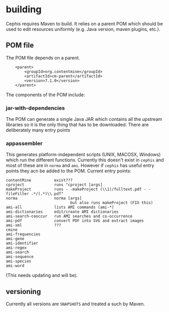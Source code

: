 # building

Cephis requires Maven to build. It relies on a parent POM which should be used to edit resources uniformly (e.g. Java version, maven plugins, etc.).

## POM file
The POM file depends on a parent. 
```
    <parent>
        <groupId>org.contentmine</groupId>
        <artifactId>cm-parent</artifactId>
        <version>7.1.0</version>
    </parent>
```

The components of the POM include:

### jar-with-dependencies
The POM can generate a single Java JAR which contains all the upstream libraries so it is the only thing that has to be downloaded. There are deliberately many entry points

### appassembler
This generates platform-independent scripts (UNIX, MACOSX, Windows) which run the different functions. Currently this doesn't exist in `cephis` and most of these are in `norma` and `ami`. However if `cephis` has useful entry points they acn be added to the POM.
Current entry points:
```
contentMine          exist???
cproject             runs "cproject [args]
makeProject          runs - -makeProject (\\1)/fulltext.pdf - -fileFilter .*/(.*)\\.pdf"
norma                norma [args]
                            but also runs makeProject (FIX this)
ami-all              lists AMI commands (ami-*)
ami-dictionaries     edit/create AMI dictionaries
ami-search-cooccur   run AMI searches and co-occurrence
ami-pdf              convert PDF into SVG and extract images
ami-xml              ???
cmine                
ami-frequencies      
ami-gene             
ami-identifier       
ami-regex            
ami-search           
ami-sequence         
ami-species          
ami-word             
```
(This needs updating and will be).

## versioning
Currently all versions are `SNAPSHOTS` and treated a such by Maven. 



